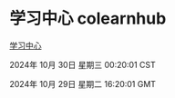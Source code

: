 # 学习中心 colearnhub
[学习中心](http://219.139.197.74:56308/colearnhub/)

2024年 10月 30日 星期三 00:20:01 CST

2024年 10月 29日 星期二 16:20:01 GMT
